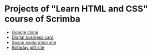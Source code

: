 # Projects of "Learn HTML and CSS" course of Scrimba

<ul>
  <li><a href="https://brilliant-brigadeiros-a9f5a9.netlify.app/" target="_blank">Google clone</a></li>
  <li><a href="https://nimble-syrniki-ed0368.netlify.app/" target="_blank">Digital business card</a></li>
  <li><a href="https://startling-snickerdoodle-24465f.netlify.app/" target="_blank">Space exploration site</a></li>
  <li><a href="https://65fddb373840ca5561d9ae01--celadon-bunny-7d77d7.netlify.app/" target="_blank">Birthday gift site</a></li>
</ul>

